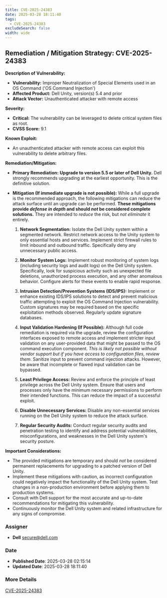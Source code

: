 ```yaml
---
title: CVE-2025-24383
date: 2025-03-28 18:11:40
tags:
  - CVE-2025-24383
excludeSearch: false
width: wide
---
```


## Remediation / Mitigation Strategy: CVE-2025-24383

**Description of Vulnerability:**

*   **Vulnerability:** Improper Neutralization of Special Elements used in an OS Command ('OS Command Injection')
*   **Affected Product:** Dell Unity, version(s) 5.4 and prior
*   **Attack Vector:** Unauthenticated attacker with remote access

**Severity:**

*   **Critical:**  The vulnerability can be leveraged to delete critical system files as root.
*   **CVSS Score:** 9.1

**Known Exploit:**

*   An unauthenticated attacker with remote access can exploit this vulnerability to delete arbitrary files.

**Remediation/Mitigation:**

*   **Primary Remediation:**  **Upgrade to version 5.5 or later of Dell Unity.** Dell strongly recommends upgrading at the earliest opportunity. This is the definitive solution.

*   **Mitigation (If immediate upgrade is not possible):** While a full upgrade is the recommended approach, the following mitigations can reduce the attack surface until an upgrade can be performed. **These mitigations provide *defense in depth* and should *not* be considered complete solutions.** They are intended to *reduce* the risk, but *not eliminate* it entirely.

    1.  **Network Segmentation:** Isolate the Dell Unity system within a segmented network.  Restrict network access to the Unity system to only essential hosts and services.  Implement strict firewall rules to limit inbound and outbound traffic. Specifically deny any unnecessary public access.

    2.  **Monitor System Logs:**  Implement robust monitoring of system logs (including security logs and audit logs) on the Dell Unity system.  Specifically, look for suspicious activity such as unexpected file deletions, unauthorized process execution, and any other anomalous behavior. Configure alerts for these events to enable rapid response.

    3.  **Intrusion Detection/Prevention Systems (IDS/IPS):** Implement or enhance existing IDS/IPS solutions to detect and prevent malicious traffic attempting to exploit the OS Command Injection vulnerability. Custom signatures may be required based on the specific exploitation methods observed. Regularly update signature databases.

    4.  **Input Validation Hardening (If Possible):** Although full code remediation is required via the upgrade, review the configuration interfaces exposed to remote access and implement stricter input validation on any user-provided data that might be passed to the OS command execution component. *This is likely not possible without vendor support but if you have access to configuration files, review them*.  Sanitize input to prevent command injection attacks. However, be aware that incomplete or flawed input validation can be bypassed.

    5.  **Least Privilege Access:** Review and enforce the principle of least privilege across the Dell Unity system. Ensure that users and processes only have the minimum necessary permissions to perform their intended functions.  This can reduce the impact of a successful exploit.

    6.  **Disable Unnecessary Services:** Disable any non-essential services running on the Dell Unity system to reduce the attack surface.

    7.  **Regular Security Audits:** Conduct regular security audits and penetration testing to identify and address potential vulnerabilities, misconfigurations, and weaknesses in the Dell Unity system's security posture.

**Important Considerations:**

*   The provided mitigations are temporary and should *not* be considered permanent replacements for upgrading to a patched version of Dell Unity.
*   Implement these mitigations with caution, as incorrect configuration could negatively impact the functionality of the Dell Unity system. Test changes in a non-production environment before applying them to production systems.
*   Consult with Dell support for the most accurate and up-to-date recommendations for mitigating this vulnerability.
*   Continuously monitor the Dell Unity system and related infrastructure for any signs of compromise.

### Assigner
- **Dell** <secure@dell.com>

### Date
- **Published Date**: 2025-03-28 02:15:14
- **Updated Date**: 2025-03-28 18:11:40

### More Details
[CVE-2025-24383](https://www.cvedetails.com/cve/CVE-2025-24383)